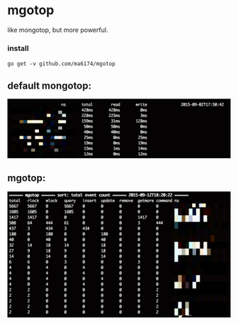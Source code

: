 # mgotop

like mongotop, but more powerful.

### install

```
go get -v github.com/ma6174/mgotop
```

## default mongotop:

![](screenshots/mongotop.png)

## mgotop:

![](screenshots/mgotop.png)

